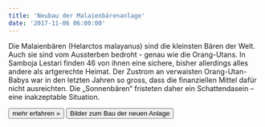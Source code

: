 ```yaml
---
title: 'Neubau der Malaienbärenanlage'
date: '2017-11-06 06:00:00'
---
```


Die Malaienbären (Helarctos malayanus) sind die kleinsten Bären der Welt. Auch sie sind vom Aussterben bedroht - genau wie die Orang-Utans. In Samboja Lestari finden 46 von ihnen eine sichere, bisher allerdings alles andere als artgerechte Heimat. Der Zustrom an verwaisten Orang-Utan-Babys war in den letzten Jahren so gross, dass die finanziellen Mittel dafür nicht ausreichten. Die „Sonnenbären“ fristeten daher ein Schattendasein – eine inakzeptable Situation.

[<button class="bos-button large info float-right space-left" id="baerenanlage">mehr erfahren »</button>](baerenanlage.html)
[<button class="bos-button large info float-right space-left" id="anlage-bilder">Bilder zum Bau der neuen Anlage</button>](http://www.bos-schweiz.ch/de/projekte/bauprojekte/malaienbaeren-anlage/bau-malaienbaeren-anlage.htm)